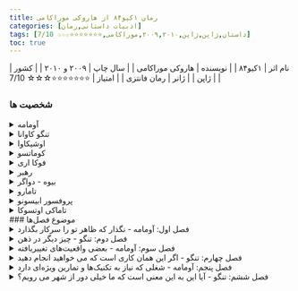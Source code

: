 ```yaml
---
title: رمان ۱کیو۸۴ از هاروکی موراکامی
categories: [ادبیات داستانی,رمان]
tags: [داستان,ژاپن,ژاپن,۲۰۰۹,۲۰۱۰,موراکامی,⭐⭐⭐⭐⭐⭐⭐☆☆☆ 7/10]
toc: true
---
```


| نام اثر | ۱کیو۸۴ |
| نویسنده | هاروکی موراکامی |
| سال چاپ | ۲۰۰۹ و ۲۰۱۰  |
| کشور | ژاپن  |
| ژانر | رمان فانتزی  |
| امتیاز | ⭐⭐⭐⭐⭐⭐⭐☆☆☆ 7/10  |

### شخصیت ها
<details>
  <summary>آومامه</summary>
 یکی از سه شخصیت دیدگاه رمان، آومامه زنی سی ساله است که به عنوان بخشی از یک سازمان مرموز کار می کند و برای آن قتل هایی را که با دقت انتخاب شده انجام می دهد. نام کامل او Masami آومامه است اما او با نام خانوادگی خود به معنای "نخود سبز" است.[11][12] او در کودکی عضو یک فرقه مذهبی به نام «جامعه شاهدان» (مدل‌شده از شاهدان یهوه) بود و آخر هفته‌ها با خانواده‌اش مطالب مذهبی توزیع می‌کرد.
</details>
<details>
<summary>تنگو کاوانا</summary>
 دومین شخصیت رمان، او یک رمان نویس منتشر نشده است که به عنوان معلم ریاضی در یک مدرسه بزرگ کار می کند. مادرش زمانی که او خیلی جوان بود درگذشت. اولین خاطره او مربوط به مکیدن سینه های مادرش توسط مردی است که پدر تنگو نبود. پدرش برای رسانه معروف ژاپن کار می کرد که خانه به خانه می رفت و هزینه دریافت شبکه را دریافت می کرد، و او عادت داشت تنگو را هر یکشنبه با او همراهی کند.
</details>
<details>
<summary>اوشیکاوا</summary>
 مردی بسیار زشت که توسط ساکیگاکه برای تحقیق در مورد تنگو و بعداً آئومامه استخدام شد. او در قسمت سوم رمان تبدیل به یک شخصیت نقطه‌نظر می‌شود. او در تحقیقات خود خستگی ناپذیر است، اما خود عضو ساکیگاکه نیست. او در اوایل زندگی خود یک همسر و دو دختر داشت اما اکنون طلاق گرفته و از آنها جدا شده است. همین شخصیت در داستان دیگری از موراکامی به نام تاریخچه پرنده کوکای ظاهر می شود.
</details>
<details>
<summary>کوماتسو</summary>
 سردبیر 45 ساله یک شرکت انتشاراتی. او زندگی روزمره خود را بر اساس برنامه خود می گذراند و ظاهراً از ریتم اطرافیان خود غافل است و اغلب در نیمه های شب با تنگو تماس می گیرد. اگرچه کوماتسو به دلیل شایستگی خود از شهرت حرفه ای خوبی برخوردار است، اما به نظر نمی رسد که او فردی دوستانه باشد. اطلاعات کمی در مورد زندگی خصوصی او فراتر از شایعات وجود دارد.
</details>
<details>
<summary>فوکا اری</summary>
 یک دانش‌آموز دبیرستانی 17 ساله خفیف اما چشمگیر که دست‌نوشته‌اش، کوکی سانگی آوای شفیره، در یک مسابقه ادبی شرکت می‌کند. او بسیار کم حرف است، با شیوه ای غیرعادی و ناگهانی در صحبت کردن، و به نظر می رسد دیدگاهی بی تفاوت از زندگی دارد. او همچنین مبتلا به نارساخوانی است و در مدرسه با مشکل مواجه است. نام قلم او از نام واقعی او، اریکو فوکادا گرفته شده است.
</details>
<details>
<summary>رهبر</summary>
 او بنیانگذار ساکیگاکه است و می تواند صدای آدم های کوچک را بشنود. او همچنین پدر فوکا-اری است و نام اصلی او تاموتسو فوکادا است. او به عنوان یک پیامبر برای ساکیگاکه عمل می کند. او بیماری های مرموزی دارد که باعث درد و سفتی شدید او می شود که گاهی اوقات بدنش کاملا سفت و بی حس می شود.
</details>
<details>
<summary>بیوه - دواگر</summary>
 نام او شیزو اوگاتا است. او یک زن ثروتمند در اواسط دهه ۷۰ است. او در "خانه بید" در محله آزابو زندگی می کند و خانه ای امن را برای زنان قربانی خشونت خانگی در همین نزدیکی راه اندازی کرده است. او با آومامه از طریق باشگاه ورزشی که در آن شرکت می کند ملاقات می کند، و بعداً او را متقاعد می کند که کار از بین بردن اهداف را به عهده بگیرد، مردانی که متهم به آزار خانگی سنگین هستند.
</details>
<details>
<summary>تامارو</summary>
 مردی 40 ساله که محافظ وفادار دواگر است. او در سخت ترین یگان نیروهای دفاع شخصی ژاپن بود، جایی که به او غذا می دادند "موش و مار و ملخ". او که آشکارا همجنسگرا است، در بخشی دیگر از آزابو با دوست پسر آرایشگر جوانتر خود زندگی می کند. او علاقه زیادی به ژرمن شپرد دارد و از بازی با ماشین ها و وسایل لذت می برد.
</details>
<details>
<summary>پروفسور ابیسونو</summary>
 مردی در اواسط 60 سالگی که نگهبان فوکا-اری است. او یک آپارتمان در شینانوماچی دارد. او قبل از اینکه آقای فوکادا با 30 نفر از شاگردانش برای راه اندازی ساکیگاکه برود، در کنار پدر فوکا-اری در دانشگاه کار می کرد.
</details>
<details>
<summary>تاماکی اوتسوکا</summary>
تاماکی اوتسوکا، اولین دوست صمیمی آومامی در دبیرستان، که با هم تجربه کوتاه ارتباط جنسی لزبینی داشته بودند، در دوران دانش آموزی مورد تجاوز جنسی قرار می گیرد. او با خودکشی از ازدواج با شوهر وحشی خود فرار می کند. آومامی با زدن چاقو به گردن او با یخ خود او را می کشد.
</details>
### موضوع فصل‌ها

<details>
  <summary>فصل اول: آومامه - نگذار که ظاهر تو را سرکار بگذارد</summary>
  آومامه در اتوبان با تاکسی پشت ترافیک سنگینی گیر کرده است. آومامه به پینشهاد راننده تاکسی در وسط اتوبان پیاده شود و از زیرگذر اتوبان به آن طرف برود و مسیر غیر ماشینی رو امتجان کند.
</details>
<details>
  <summary>فصل دوم: تنگو - چیز دیگر در ذهن</summary>
  تنگو با کوماتسو در مورد رمان اول نویسنده جوانی - آوای شفیره از فوکو اری - صحبت می‌کنند. کوماتسو از تنگو خواست که داستان را کاملا بازنویسی کند. همچنین راجب زندگی تنگو و نوشته‌هایش بیشتر می‌شنویم.
</details>
<details>
  <summary>فصل سوم: آومامه - بعضی واقعیت‌های تغییر‌یافته</summary>
آومامه بعد از گذر از زیرگذر به هتلی می‌رود و مردی را که زنش را با خشونت کتک می‌زند به قتل می‌رساند.
</details>
<details>
  <summary>فصل چهارم: تنگو - اگر این همان کاری است که می خواهید انجام دهید</summary>
تنگو با فوکو اری دیدار می‌کوند و تصمیم به بازنویسی داستان می گیرد.
</details>
<details>
  <summary>فصل پنجم: آومامه - شغلی که نیاز به تکنیک‌ها و تمارین ویژه‌ای دارد</summary>
آومامه بعد از قتل در رستوران هتل با مردی آشنا می‌شود و با او می‌خوابد.
</details>
<details>
  <summary>فصل ششم: تنگو - آیا این به این معنی است که ما خیلی دور از شهر می رویم؟</summary>
  تنگو شروع به دوباره نویسی داستان کرد.
</details>
